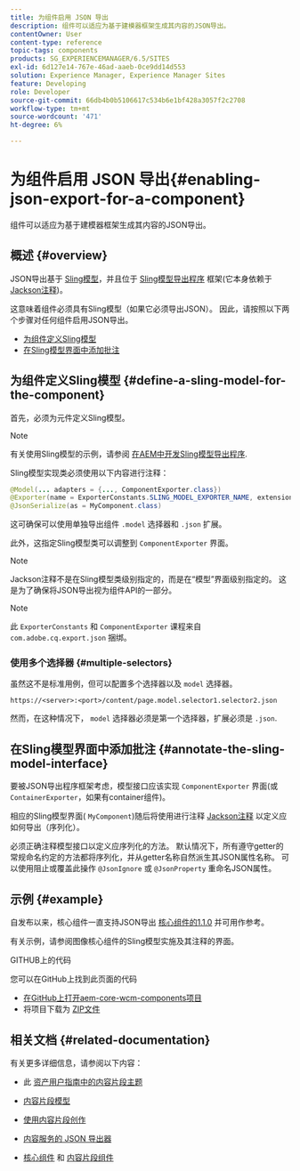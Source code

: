 ```yaml
---
title: 为组件启用 JSON 导出
description: 组件可以适应为基于建模器框架生成其内容的JSON导出。
contentOwner: User
content-type: reference
topic-tags: components
products: SG_EXPERIENCEMANAGER/6.5/SITES
exl-id: 6d127e14-767e-46ad-aaeb-0ce9dd14d553
solution: Experience Manager, Experience Manager Sites
feature: Developing
role: Developer
source-git-commit: 66db4b0b5106617c534b6e1bf428a3057f2c2708
workflow-type: tm+mt
source-wordcount: '471'
ht-degree: 6%

---
```


# 为组件启用 JSON 导出{#enabling-json-export-for-a-component}

组件可以适应为基于建模器框架生成其内容的JSON导出。

## 概述 {#overview}

JSON导出基于 [Sling模型](https://sling.apache.org/documentation/bundles/models.html)，并且位于 [Sling模型导出程序](https://sling.apache.org/documentation/bundles/models.html#exporter-framework-since-130) 框架(它本身依赖于 [Jackson注释](https://github.com/FasterXML/jackson-annotations/wiki/Jackson-Annotations))。

这意味着组件必须具有Sling模型（如果它必须导出JSON）。 因此，请按照以下两个步骤对任何组件启用JSON导出。

* [为组件定义Sling模型](/help/sites-developing/json-exporter-components.md#define-a-sling-model-for-the-component)
* [在Sling模型界面中添加批注](#annotate-the-sling-model-interface)

## 为组件定义Sling模型 {#define-a-sling-model-for-the-component}

首先，必须为元件定义Sling模型。

>[!NOTE]
>
>有关使用Sling模型的示例，请参阅 [在AEM中开发Sling模型导出程序](https://experienceleague.adobe.com/docs/experience-manager-learn/foundation/development/develop-sling-model-exporter.html?lang=zh-Hans).

Sling模型实现类必须使用以下内容进行注释：

```java
@Model(... adapters = {..., ComponentExporter.class})
@Exporter(name = ExporterConstants.SLING_MODEL_EXPORTER_NAME, extensions = ExporterConstants.SLING_MODEL_EXTENSION)
@JsonSerialize(as = MyComponent.class)
```

这可确保可以使用单独导出组件 `.model` 选择器和 `.json` 扩展。

此外，这指定Sling模型类可以调整到 `ComponentExporter` 界面。

>[!NOTE]
>
>Jackson注释不是在Sling模型类级别指定的，而是在“模型”界面级别指定的。 这是为了确保将JSON导出视为组件API的一部分。

>[!NOTE]
>
>此 `ExporterConstants` 和 `ComponentExporter` 课程来自 `com.adobe.cq.export.json` 捆绑。

### 使用多个选择器 {#multiple-selectors}

虽然这不是标准用例，但可以配置多个选择器以及 `model` 选择器。

```
https://<server>:<port>/content/page.model.selector1.selector2.json
```

然而，在这种情况下， `model` 选择器必须是第一个选择器，扩展必须是 `.json`.

## 在Sling模型界面中添加批注 {#annotate-the-sling-model-interface}

要被JSON导出程序框架考虑，模型接口应该实现 `ComponentExporter` 界面(或 `ContainerExporter`，如果有container组件)。

相应的Sling模型界面( `MyComponent`)随后将使用进行注释 [Jackson注释](https://github.com/FasterXML/jackson-annotations/wiki/Jackson-Annotations) 以定义应如何导出（序列化）。

必须正确注释模型接口以定义应序列化的方法。 默认情况下，所有遵守getter的常规命名约定的方法都将序列化，并从getter名称自然派生其JSON属性名称。 可以使用阻止或覆盖此操作 `@JsonIgnore` 或 `@JsonProperty` 重命名JSON属性。

## 示例 {#example}

自发布以来，核心组件一直支持JSON导出 [核心组件的1.1.0](https://experienceleague.adobe.com/docs/experience-manager-core-components/using/introduction.html) 并可用作参考。

有关示例，请参阅图像核心组件的Sling模型实施及其注释的界面。

GITHUB上的代码

您可以在GitHub上找到此页面的代码

* [在GitHub上打开aem-core-wcm-components项目](https://github.com/Adobe-Marketing-Cloud/aem-core-wcm-components)
* 将项目下载为 [ZIP文件](https://github.com/Adobe-Marketing-Cloud/aem-core-wcm-components/archive/master.zip)

## 相关文档 {#related-documentation}

有关更多详细信息，请参阅以下内容：

* 此 [资产用户指南中的内容片段主题](https://helpx.adobe.com/experience-manager/6-4/assets/user-guide.html?topic=/experience-manager/6-4/assets/morehelp/content-fragments.ug.js)

* [内容片段模型](/help/assets/content-fragments/content-fragments-models.md)
* [使用内容片段创作](/help/sites-authoring/content-fragments.md)
* [内容服务的 JSON 导出器](/help/sites-developing/json-exporter.md)
* [核心组件](https://experienceleague.adobe.com/docs/experience-manager-core-components/using/introduction.html) 和 [内容片段组件](https://helpx.adobe.com/experience-manager/core-components/using/content-fragment-component.html)
